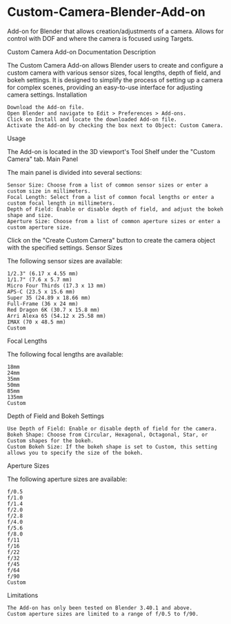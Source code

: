# Custom-Camera-Blender-Add-on
Add-on for Blender that allows creation/adjustments of a camera. Allows for control with DOF and where the camera is focused using Targets.


Custom Camera Add-on Documentation
Description

The Custom Camera Add-on allows Blender users to create and configure a custom camera with various sensor sizes, focal lengths, depth of field, and bokeh settings. It is designed to simplify the process of setting up a camera for complex scenes, providing an easy-to-use interface for adjusting camera settings.
Installation

    Download the Add-on file.
    Open Blender and navigate to Edit > Preferences > Add-ons.
    Click on Install and locate the downloaded Add-on file.
    Activate the Add-on by checking the box next to Object: Custom Camera.

Usage

The Add-on is located in the 3D viewport's Tool Shelf under the "Custom Camera" tab.
Main Panel

The main panel is divided into several sections:

    Sensor Size: Choose from a list of common sensor sizes or enter a custom size in millimeters.
    Focal Length: Select from a list of common focal lengths or enter a custom focal length in millimeters.
    Depth of Field: Enable or disable depth of field, and adjust the bokeh shape and size.
    Aperture Size: Choose from a list of common aperture sizes or enter a custom aperture size.

Click on the "Create Custom Camera" button to create the camera object with the specified settings.
Sensor Sizes

The following sensor sizes are available:

    1/2.3" (6.17 x 4.55 mm)
    1/1.7" (7.6 x 5.7 mm)
    Micro Four Thirds (17.3 x 13 mm)
    APS-C (23.5 x 15.6 mm)
    Super 35 (24.89 x 18.66 mm)
    Full-Frame (36 x 24 mm)
    Red Dragon 6K (30.7 x 15.8 mm)
    Arri Alexa 65 (54.12 x 25.58 mm)
    IMAX (70 x 48.5 mm)
    Custom

Focal Lengths

The following focal lengths are available:

    18mm
    24mm
    35mm
    50mm
    85mm
    135mm
    Custom

Depth of Field and Bokeh Settings

    Use Depth of Field: Enable or disable depth of field for the camera.
    Bokeh Shape: Choose from Circular, Hexagonal, Octagonal, Star, or Custom shapes for the bokeh.
    Custom Bokeh Size: If the bokeh shape is set to Custom, this setting allows you to specify the size of the bokeh.

Aperture Sizes

The following aperture sizes are available:

    f/0.5
    f/1.0
    f/1.4
    f/2.0
    f/2.8
    f/4.0
    f/5.6
    f/8.0
    f/11
    f/16
    f/22
    f/32
    f/45
    f/64
    f/90
    Custom

Limitations

    The Add-on has only been tested on Blender 3.40.1 and above.
    Custom aperture sizes are limited to a range of f/0.5 to f/90.
    
    
    
